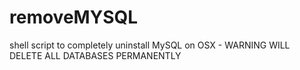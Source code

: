 removeMYSQL
===========

shell script to completely uninstall MySQL on OSX - WARNING WILL DELETE ALL DATABASES PERMANENTLY
